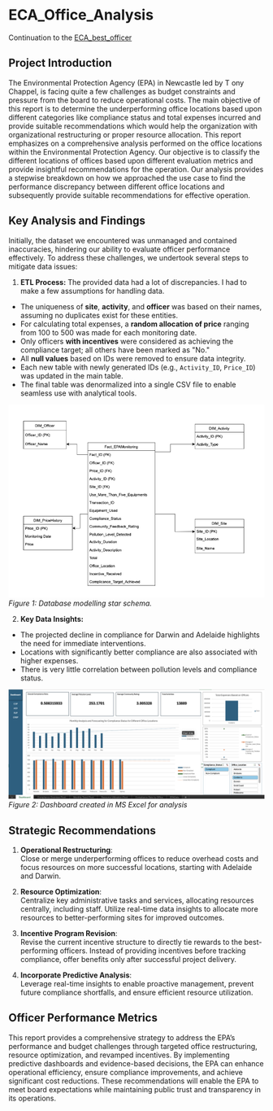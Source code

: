 # ECA_Office_Analysis
Continuation to the [ECA_best_officer](https://github.com/shrestharohit/ECA_best_officer)

## Project Introduction
The Environmental Protection Agency (EPA) in Newcastle led by T ony Chappel, is facing quite a few challenges as budget constraints and pressure from the board to reduce operational costs. The main objective of this report is to determine the underperforming office locations based upon different categories like compliance status and total expenses incurred and provide suitable recommendations which would help the organization with organizational  restructuring or proper resource allocation.
This report emphasizes on a comprehensive analysis performed on the office locations within the Environmental Protection Agency. Our objective is to classify the different locations of offices based upon different evaluation metrics and provide insightful recommendations for the operation. Our analysis provides a stepwise breakdown on how we approached the use case to find the performance discrepancy between different office locations and subsequently provide suitable recommendations for effective operation.

## Key Analysis and Findings
Initially, the dataset we encountered was unmanaged and contained inaccuracies, hindering our ability to evaluate officer performance effectively. To address these challenges, we undertook several steps to mitigate data issues:

1. **ETL Process:** 
The provided data had a lot of discrepancies. I had to make a few assumptions for handling data.
- The uniqueness of **site**, **activity**, and **officer** was based on their names, assuming no duplicates exist for these entities.
- For calculating total expenses, a **random allocation of price** ranging from 100 to 500 was made for each monitoring date.
- Only officers **with incentives** were considered as achieving the compliance target; all others have been marked as "No."
- All **null values** based on IDs were removed to ensure data integrity.
- Each new table with newly generated IDs (e.g., `Activity_ID`, `Price_ID`) was updated in the main table.
- The final table was denormalized into a single CSV file to enable seamless use with analytical tools.

![Star Schema](assets/star_schema.png)
*Figure 1: Database modelling star schema.*

2. **Key Data Insights:** 
- The projected decline in compliance for Darwin and Adelaide highlights the need for immediate interventions.
- Locations with significantly better compliance are also associated with higher expenses.
- There is very little correlation between pollution levels and compliance status.

![Dashboard](assets/dashboard.png)
*Figure 2: Dashboard created in MS Excel for analysis*

## Strategic Recommendations
1. **Operational Restructuring**:  
   Close or merge underperforming offices to reduce overhead costs and focus resources on more successful locations, starting with Adelaide and Darwin.

2. **Resource Optimization**:  
   Centralize key administrative tasks and services, allocating resources centrally, including staff. Utilize real-time data insights to allocate more resources to better-performing sites for improved outcomes.

3. **Incentive Program Revision**:  
   Revise the current incentive structure to directly tie rewards to the best-performing officers. Instead of providing incentives before tracking compliance, offer benefits only after successful project delivery.

4. **Incorporate Predictive Analysis**:  
   Leverage real-time insights to enable proactive management, prevent future compliance shortfalls, and ensure efficient resource utilization.


## Officer Performance Metrics
This report provides a comprehensive strategy to address the EPA’s performance and budget challenges through targeted office restructuring, resource optimization, and revamped incentives. By implementing predictive dashboards and evidence-based decisions, the EPA can enhance operational efficiency, ensure compliance improvements, and achieve significant cost
reductions. These recommendations will enable the EPA to meet board expectations while maintaining public trust and transparency in its operations.